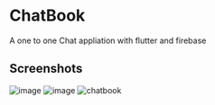 # ChatBook

A one to one Chat appliation with flutter and firebase

## Screenshots

![image](https://user-images.githubusercontent.com/31571836/125830499-846e2872-c664-405c-96e0-593f9dd7a3b8.png)
![image](https://user-images.githubusercontent.com/31571836/125830665-1bcbaa1d-a1ee-4d89-ab3b-ae04fb94c32a.png)
![chatbook](https://user-images.githubusercontent.com/31571836/125973602-1e5eacc4-0a2d-42c3-837f-23af098470d6.png)
